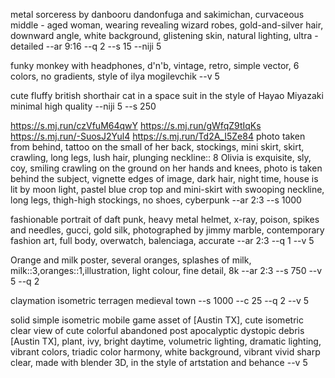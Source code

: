 metal sorceress by danbooru dandonfuga and sakimichan, curvaceous middle - aged woman, wearing revealing wizard robes, gold-and-silver hair, downward angle, white background, glistening skin, natural lighting, ultra - detailed --ar 9:16 --q 2 --s 15  --niji 5

funky monkey with headphones, d'n'b, vintage, retro, simple vector, 6 colors, no gradients, style of ilya mogilevchik  --v 5

cute fluffy british shorthair cat in a space suit in the style of Hayao Miyazaki minimal high quality  --niji 5 --s 250

<https://s.mj.run/czVfuM64qwY> <https://s.mj.run/gWfqZ9tIqKs> <https://s.mj.run/-SuosJ2Yul4> <https://s.mj.run/Td2A_I5Ze84>  photo taken from behind, tattoo on the small of her back, stockings, mini skirt, skirt, crawling, long legs, lush hair, plunging neckline:: 8 Olivia is exquisite, sly, coy, smiling crawling on the ground on her hands and knees, photo is taken behind the subject, vignette edges of image, dark hair, night time, house is lit by moon light, pastel blue crop top and mini-skirt with swooping neckline, long legs, thigh-high stockings, no shoes, cyberpunk --ar 2:3 --s 1000

fashionable portrait of daft punk, heavy metal helmet, x-ray, poison, spikes and needles, gucci, gold silk, photographed by jimmy marble, contemporary fashion art, full body, overwatch, balenciaga, accurate --ar 2:3  --q 1 --v 5

Orange and milk poster, several oranges, splashes of milk, milk::3,oranges::1,illustration, light colour, fine detail, 8k --ar 2:3  --s 750  --v 5 --q 2

claymation isometric terragen medieval town --s 1000 --c 25  --q 2 --v 5

solid simple isometric mobile game asset of [Austin TX], cute isometric clear view of cute colorful abandoned post apocalyptic dystopic debris [Austin TX], plant, ivy, bright daytime, volumetric lighting, dramatic lighting, vibrant colors, triadic color harmony, white background, vibrant vivid sharp clear, made with blender 3D, in the style of artstation and behance --v 5
